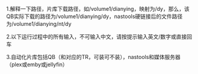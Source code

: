 1.解释一下路径，片库下载路径，如/volume1/dianying，映射为/dy，那么，该QB实际下载的路径为/volume1/dianying/dy，nastools硬链接后的文件路径为/volume1/dianying/nt/dy

2.以下运行过程中的所有输入，不可输入中文，请按提示输入英文/数字或直接回车

3.自动化片库包括QB（和对应的TR，可装可不装），nastools和媒体服务器（plex或emby或jellyfin）
